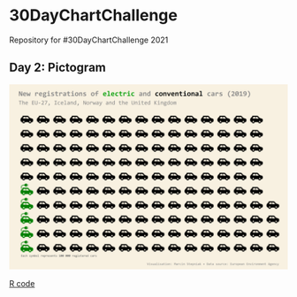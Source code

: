 # 30DayChartChallenge

Repository for #30DayChartChallenge 2021

## Day 2: Pictogram

![](img/day_2.png)

[R code](https://github.com/stmarcin/30DayChartChallenge/blob/main/R/day_02.R)